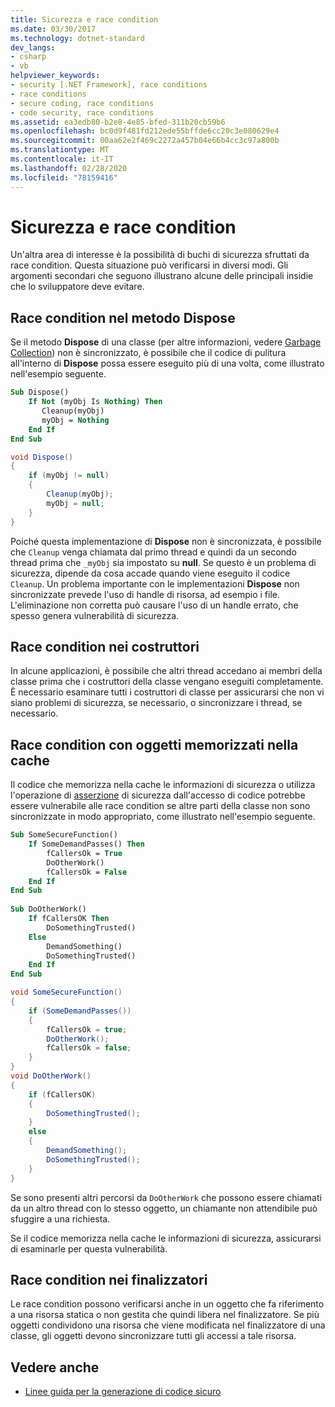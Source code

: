 ```yaml
---
title: Sicurezza e race condition
ms.date: 03/30/2017
ms.technology: dotnet-standard
dev_langs:
- csharp
- vb
helpviewer_keywords:
- security [.NET Framework], race conditions
- race conditions
- secure coding, race conditions
- code security, race conditions
ms.assetid: ea3edb80-b2e8-4e85-bfed-311b20cb59b6
ms.openlocfilehash: bc0d9f481fd212ede55bffde6cc20c3e080629e4
ms.sourcegitcommit: 00aa62e2f469c2272a457b04e66b4cc3c97a800b
ms.translationtype: MT
ms.contentlocale: it-IT
ms.lasthandoff: 02/28/2020
ms.locfileid: "78159416"
---
```

# <a name="security-and-race-conditions"></a>Sicurezza e race condition
Un'altra area di interesse è la possibilità di buchi di sicurezza sfruttati da race condition. Questa situazione può verificarsi in diversi modi. Gli argomenti secondari che seguono illustrano alcune delle principali insidie che lo sviluppatore deve evitare.  
  
## <a name="race-conditions-in-the-dispose-method"></a>Race condition nel metodo Dispose  
 Se il metodo **Dispose** di una classe (per altre informazioni, vedere [Garbage Collection](../../../docs/standard/garbage-collection/index.md)) non è sincronizzato, è possibile che il codice di pulitura all'interno di **Dispose** possa essere eseguito più di una volta, come illustrato nell'esempio seguente.  
  
```vb  
Sub Dispose()  
    If Not (myObj Is Nothing) Then  
       Cleanup(myObj)  
       myObj = Nothing  
    End If  
End Sub  
```  
  
```csharp  
void Dispose()
{  
    if (myObj != null)
    {  
        Cleanup(myObj);  
        myObj = null;  
    }  
}  
```  
  
 Poiché questa implementazione di **Dispose** non è sincronizzata, è possibile che `Cleanup` venga chiamata dal primo thread e quindi da un secondo thread prima che `_myObj` sia impostato su **null**. Se questo è un problema di sicurezza, dipende da cosa accade quando viene eseguito il codice `Cleanup`. Un problema importante con le implementazioni **Dispose** non sincronizzate prevede l'uso di handle di risorsa, ad esempio i file. L'eliminazione non corretta può causare l'uso di un handle errato, che spesso genera vulnerabilità di sicurezza.  
  
## <a name="race-conditions-in-constructors"></a>Race condition nei costruttori  
 In alcune applicazioni, è possibile che altri thread accedano ai membri della classe prima che i costruttori della classe vengano eseguiti completamente. È necessario esaminare tutti i costruttori di classe per assicurarsi che non vi siano problemi di sicurezza, se necessario, o sincronizzare i thread, se necessario.  
  
## <a name="race-conditions-with-cached-objects"></a>Race condition con oggetti memorizzati nella cache  
 Il codice che memorizza nella cache le informazioni di sicurezza o utilizza l'operazione di [asserzione](../../../docs/framework/misc/using-the-assert-method.md) di sicurezza dall'accesso di codice potrebbe essere vulnerabile alle race condition se altre parti della classe non sono sincronizzate in modo appropriato, come illustrato nell'esempio seguente.  
  
```vb  
Sub SomeSecureFunction()  
    If SomeDemandPasses() Then  
        fCallersOk = True  
        DoOtherWork()  
        fCallersOk = False  
    End If  
End Sub  
  
Sub DoOtherWork()  
    If fCallersOK Then  
        DoSomethingTrusted()  
    Else  
        DemandSomething()  
        DoSomethingTrusted()  
    End If  
End Sub  
```  
  
```csharp  
void SomeSecureFunction()
{  
    if (SomeDemandPasses())
    {  
        fCallersOk = true;  
        DoOtherWork();  
        fCallersOk = false;  
    }  
}  
void DoOtherWork()
{  
    if (fCallersOK)
    {  
        DoSomethingTrusted();  
    }  
    else
    {  
        DemandSomething();  
        DoSomethingTrusted();  
    }  
}  
```  
  
 Se sono presenti altri percorsi da `DoOtherWork` che possono essere chiamati da un altro thread con lo stesso oggetto, un chiamante non attendibile può sfuggire a una richiesta.  
  
 Se il codice memorizza nella cache le informazioni di sicurezza, assicurarsi di esaminarle per questa vulnerabilità.  
  
## <a name="race-conditions-in-finalizers"></a>Race condition nei finalizzatori  
 Le race condition possono verificarsi anche in un oggetto che fa riferimento a una risorsa statica o non gestita che quindi libera nel finalizzatore. Se più oggetti condividono una risorsa che viene modificata nel finalizzatore di una classe, gli oggetti devono sincronizzare tutti gli accessi a tale risorsa.  
  
## <a name="see-also"></a>Vedere anche

- [Linee guida per la generazione di codice sicuro](../../../docs/standard/security/secure-coding-guidelines.md)
